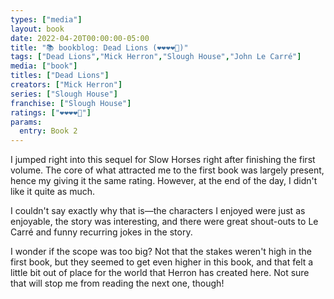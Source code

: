 ```yaml
---
types: ["media"]
layout: book
date: 2022-04-20T00:00:00-05:00
title: "📚 bookblog: Dead Lions (❤️❤️❤️❤️🖤)"
tags: ["Dead Lions","Mick Herron","Slough House","John Le Carré"]
media: ["book"]
titles: ["Dead Lions"]
creators: ["Mick Herron"]
series: ["Slough House"]
franchise: ["Slough House"]
ratings: ["❤️❤️❤️❤️🖤"]
params:
  entry: Book 2
---
```


I jumped right into this sequel for Slow Horses right after finishing the first volume. The core of what attracted me to the first book was largely present, hence my giving it the same rating. However, at the end of the day, I didn't like it quite as much.

I couldn't say exactly why that is—the characters I enjoyed were just as enjoyable, the story was interesting, and there were great shout-outs to Le Carré and funny recurring jokes in the story. 

I wonder if the scope was too big? Not that the stakes weren't high in the first book, but they seemed to get even higher in this book, and that felt a little bit out of place for the world that Herron has created here. Not sure that will stop me from reading the next one, though!